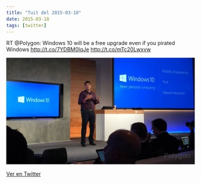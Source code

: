 ```yaml
---
title: "Tuit del 2015-03-18"
date: 2015-03-18
tags: [twitter]
---
```


RT @Polygon: Windows 10 will be a free upgrade even if you pirated Windows http://t.co/7YDBM0lqJe http://t.co/mTc20Lwxvw

![Imagen](/assets/images/578324285141438464-CAaWZfRXEAAPdQ1.jpg)

[Ver en Twitter](https://twitter.com/i/web/status/578324285141438464)

